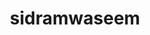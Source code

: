 ---
title: sidramwaseem
github: https://github.com/sidramwaseem
mode: dark
transition: 3s
archetype:
  - Little Bit of Everything
---